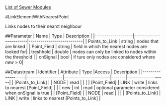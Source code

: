 [List of Sewer Modules](Sewer.md)

#LinkElementWithNearestPoint

Links nodes to their nearst neighbour


##Parameter
|        Name       |          Type          |       Description         | 
|-------------------|------------------------|---------------------------|
| Points_to_Link    | string | nodes that are linked |
| Point_Field     | string | field in which the nearest nodes are looked for|
| treshhold | double | nodes can only be linked to nodes within the threshold |
| onSignal | bool | if ture only nodes are considered where _new_ > 0|

##Datastream
|     Identifier    |     Attribute    |      Type             |Access |    Description    |
|-------------------|------------------|-----------------------|-------|-------------------|
| [Points_to_Link] |                  | NODE   | read  |  |
|                   | [Point_Field]   | LINK | write | links to nearest [Point_Field] |
|                   | new  | int | read | optional parameter considered when onSignal is true |
| [Point_Field] |                  | NODE   | read  |  |
|                   | [Points_to_Link]   | LINK | write | links to nearest [Points_to_Link] |

